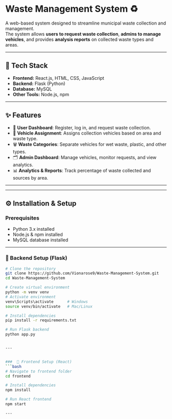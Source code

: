 # Waste Management System ♻️

A web-based system designed to streamline municipal waste collection and management.  
The system allows **users to request waste collection**, **admins to manage vehicles**, and provides **analysis reports** on collected waste types and areas.  

---

## 🚀 Tech Stack
- **Frontend:** React.js, HTML, CSS, JavaScript  
- **Backend:** Flask (Python)  
- **Database:** MySQL  
- **Other Tools:** Node.js, npm  

---

## ✨ Features
- 👤 **User Dashboard**: Register, log in, and request waste collection.  
- 🚛 **Vehicle Assignment**: Assigns collection vehicles based on area and waste type.  
- 🗑 **Waste Categories**: Separate vehicles for wet waste, plastic, and other types.  
- 🗂 **Admin Dashboard**: Manage vehicles, monitor requests, and view analytics.  
- 📊 **Analytics & Reports**: Track percentage of waste collected and sources by area.  

---


---

## ⚙️ Installation & Setup

### Prerequisites
- Python 3.x installed  
- Node.js & npm installed  
- MySQL database installed  

---

### 🔹 Backend Setup (Flask)
```bash
# Clone the repository
git clone https://github.com/Vionarose9/Waste-Management-System.git
cd Waste-Management-System

# Create virtual environment
python -m venv venv
# Activate environment
venv\Scripts\activate      # Windows  
source venv/bin/activate   # Mac/Linux  

# Install dependencies
pip install -r requirements.txt

# Run Flask backend
python app.py


---


###  🔹 Frontend Setup (React)
```bash
# Navigate to frontend folder
cd frontend

# Install dependencies
npm install

# Run React frontend
npm start

---
